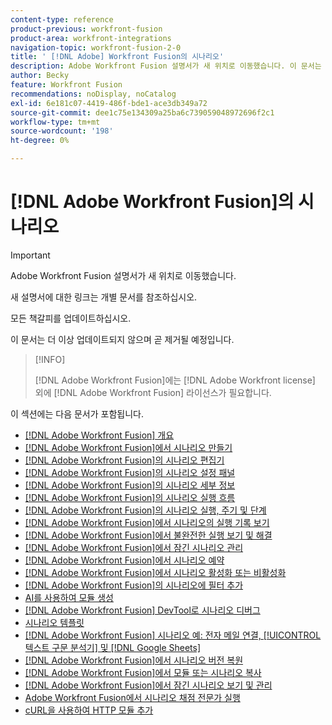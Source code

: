 ```yaml
---
content-type: reference
product-previous: workfront-fusion
product-area: workfront-integrations
navigation-topic: workfront-fusion-2-0
title: ' [!DNL Adobe] Workfront Fusion의 시나리오'
description: Adobe Workfront Fusion 설명서가 새 위치로 이동했습니다. 이 문서는 더 이상 사용되지 않지만, 이 기능을 다루는 새 문서에 대한 링크를 포함합니다.
author: Becky
feature: Workfront Fusion
recommendations: noDisplay, noCatalog
exl-id: 6e181c07-4419-486f-bde1-ace3db349a72
source-git-commit: dee1c75e134309a25ba6c739059048972696f2c1
workflow-type: tm+mt
source-wordcount: '198'
ht-degree: 0%

---
```


# [!DNL Adobe Workfront Fusion]의 시나리오

>[!IMPORTANT]
>
>Adobe Workfront Fusion 설명서가 새 위치로 이동했습니다.
>
>새 설명서에 대한 링크는 개별 문서를 참조하십시오.
>
>모든 책갈피를 업데이트하십시오.
>
>이 문서는 더 이상 업데이트되지 않으며 곧 제거될 예정입니다.

>[!INFO]
>
>[!DNL Adobe Workfront Fusion]에는 [!DNL Adobe Workfront license] 외에 [!DNL Adobe Workfront Fusion] 라이선스가 필요합니다.

이 섹션에는 다음 문서가 포함됩니다.

* [[!DNL Adobe Workfront Fusion] 개요](../../workfront-fusion/scenarios/scenario-overview.md)
* [ [!DNL Adobe Workfront Fusion]에서 시나리오 만들기](../../workfront-fusion/scenarios/create-a-scenario.md)
* [ [!DNL Adobe Workfront Fusion]의 시나리오 편집기](../../workfront-fusion/scenarios/scenario-editor.md)
* [ [!DNL Adobe Workfront Fusion]의 시나리오 설정 패널](../../workfront-fusion/scenarios/scenario-settings-panel.md)
* [ [!DNL Adobe Workfront Fusion]의 시나리오 세부 정보](../../workfront-fusion/scenarios/scenario-detail.md)
* [ [!DNL Adobe Workfront Fusion]의 시나리오 실행 흐름](../../workfront-fusion/scenarios/scenario-execution-flow.md)
* [ [!DNL Adobe Workfront Fusion]의 시나리오 실행, 주기 및 단계](../../workfront-fusion/scenarios/scenario-execution-cycles-phases.md)
* [ [!DNL Adobe Workfront Fusion]에서 시나리오의 실행 기록 보기](../../workfront-fusion/scenarios/view-scenario-execution-history.md)
* [ [!DNL Adobe Workfront Fusion]에서 불완전한 실행 보기 및 해결](../../workfront-fusion/scenarios/view-and-resolve-incomplete-executions.md)
* [ [!DNL Adobe Workfront Fusion]에서 잠긴 시나리오 관리](../../workfront-fusion/scenarios/view-and-manage-locked-scenarios.md)
* [ [!DNL Adobe Workfront Fusion]에서 시나리오 예약](../../workfront-fusion/scenarios/schedule-a-scenario.md)
* [ [!DNL Adobe Workfront Fusion]에서 시나리오 활성화 또는 비활성화](../../workfront-fusion/scenarios/activate-or-inactivate-scenario.md)
* [ [!DNL Adobe Workfront Fusion]의 시나리오에 필터 추가](../../workfront-fusion/scenarios/add-a-filter-to-a-scenario.md)
* [AI를 사용하여 모듈 생성](/help/quicksilver/workfront-fusion/scenarios/add-a-module-with-ai.md)
* [ [!DNL Adobe Workfront Fusion] DevTool로 시나리오 디버그](../../workfront-fusion/scenarios/debug-scenarios-with-dev-tool.md)
* [시나리오 템플릿](/help/quicksilver/workfront-fusion/scenarios/templates/fusion-templates.md)
* [[!DNL Adobe Workfront Fusion] 시나리오 예: 전자 메일 연결, [!UICONTROL 텍스트 구문 분석기] 및 [!DNL Google Sheets]](../../workfront-fusion/scenarios/example-connect-email-text-parser-gsheets.md)
* [ [!DNL Adobe Workfront Fusion]에서 시나리오 버전 복원](../../workfront-fusion/scenarios/restore-a-scenario-version.md)
* [ [!DNL Adobe Workfront Fusion]에서 모듈 또는 시나리오 복사](../../workfront-fusion/scenarios/copy-modules-or-scenarios.md)
* [ [!DNL Adobe Workfront Fusion]에서 잠긴 시나리오 보기 및 관리](../../workfront-fusion/scenarios/view-and-manage-locked-scenarios.md)
* [Adobe Workfront Fusion에서 시나리오 채점 전문가 실행](/help/quicksilver/workfront-fusion/scenarios/run-scenario-scoring.md)
* [cURL을 사용하여 HTTP 모듈 추가](/help/quicksilver/workfront-fusion/scenarios/use-curl-create-http.md)




